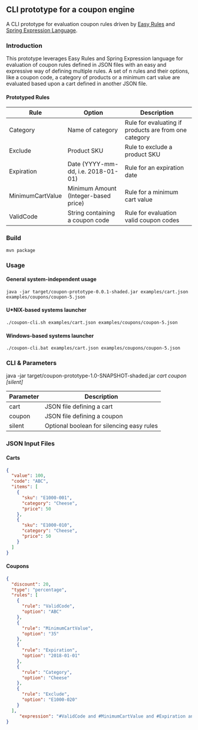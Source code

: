 CLI prototype for a coupon engine
---
A CLI prototype for evaluation coupon rules driven by [Easy Rules](https://github.com/j-easy/easy-rules)
and [Spring Expression Language](https://docs.spring.io/spring/docs/4.3.12.RELEASE/spring-framework-reference/html/expressions.html). 

### Introduction
This prototype leverages Easy Rules and Spring Expression language for evaluation of coupon rules defined
in JSON files with an easy and expressive way of defining multiple rules. A set of n rules and their options,
like a coupon code, a category of products or a minimum cart value are evaluated based upon a cart defined
in another JSON file.

#### Prototyped Rules
Rule|Option|Description
---|---|---
Category|Name of category|Rule for evaluating if products are from one category
Exclude|Product SKU|Rule to exclude a product SKU
Expiration|Date (YYYY-mm-dd, i.e. 2018-01-01)|Rule for an expiration date
MinimumCartValue|Minimum Amount (Integer-based price)|Rule for a minimum cart value
ValidCode|String containing a coupon code|Rule for evaluation valid coupon codes

### Build
```
mvn package
```

### Usage
#### General system-independent usage 
```
java -jar target/coupon-prototype-0.0.1-shaded.jar examples/cart.json examples/coupons/coupon-5.json
```

#### U*NIX-based systems launcher
```
./coupon-cli.sh examples/cart.json examples/coupons/coupon-5.json
```

#### Windows-based systems launcher
```
./coupon-cli.bat examples/cart.json examples/coupons/coupon-5.json
```

### CLI & Parameters
java -jar target/coupon-prototype-1.0-SNAPSHOT-shaded.jar *cart* *coupon* *[silent]*

Parameter | Description
--- | ---
cart | JSON file defining a cart
coupon | JSON file defining a coupon
silent | Optional boolean for silencing easy rules

### JSON Input Files
#### Carts
```json
{
  "value": 100,
  "code": "ABC",
  "items": [
    {
      "sku": "E1000-001",
      "category": "Cheese",
      "price": 50
    },
    {
      "sku": "E1000-010",
      "category": "Cheese",
      "price": 50
    }
  ]
}
```

#### Coupons
```json
{
  "discount": 20,
  "type": "percentage",
  "rules": [
    {
      "rule": "ValidCode",
      "option": "ABC"
    },
    {
      "rule": "MinimumCartValue",
      "option": "35"
    },
    {
      "rule": "Expiration",
      "option": "2018-01-01"
    },
    {
      "rule": "Category",
      "option": "Cheese"
    },
    {
      "rule": "Exclude",
      "option": "E1000-020"
    }
  ],
     "expression": "#ValidCode and #MinimumCartValue and #Expiration and #Category and #Exclude"
}
```